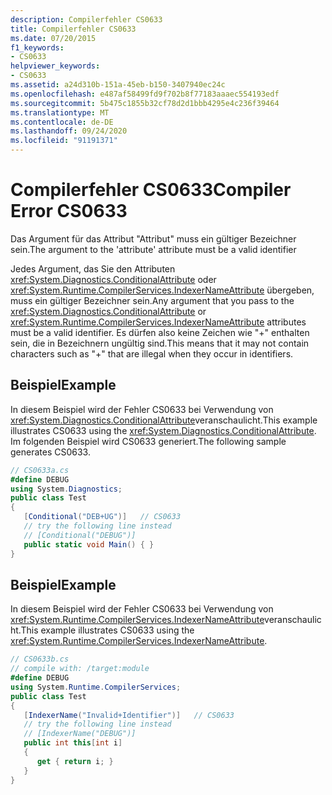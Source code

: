 ```yaml
---
description: Compilerfehler CS0633
title: Compilerfehler CS0633
ms.date: 07/20/2015
f1_keywords:
- CS0633
helpviewer_keywords:
- CS0633
ms.assetid: a24d310b-151a-45eb-b150-3407940ec24c
ms.openlocfilehash: e487af58499fd9f702b8f77183aaaec554193edf
ms.sourcegitcommit: 5b475c1855b32cf78d2d1bbb4295e4c236f39464
ms.translationtype: MT
ms.contentlocale: de-DE
ms.lasthandoff: 09/24/2020
ms.locfileid: "91191371"
---
```

# <a name="compiler-error-cs0633"></a><span data-ttu-id="01f25-103">Compilerfehler CS0633</span><span class="sxs-lookup"><span data-stu-id="01f25-103">Compiler Error CS0633</span></span>

<span data-ttu-id="01f25-104">Das Argument für das Attribut "Attribut" muss ein gültiger Bezeichner sein.</span><span class="sxs-lookup"><span data-stu-id="01f25-104">The argument to the 'attribute' attribute must be a valid identifier</span></span>  
  
 <span data-ttu-id="01f25-105">Jedes Argument, das Sie den Attributen <xref:System.Diagnostics.ConditionalAttribute> oder <xref:System.Runtime.CompilerServices.IndexerNameAttribute> übergeben, muss ein gültiger Bezeichner sein.</span><span class="sxs-lookup"><span data-stu-id="01f25-105">Any argument that you pass to the <xref:System.Diagnostics.ConditionalAttribute> or <xref:System.Runtime.CompilerServices.IndexerNameAttribute> attributes must be a valid identifier.</span></span> <span data-ttu-id="01f25-106">Es dürfen also keine Zeichen wie "+" enthalten sein, die in Bezeichnern ungültig sind.</span><span class="sxs-lookup"><span data-stu-id="01f25-106">This means that it may not contain characters such as "+" that are illegal when they occur in identifiers.</span></span>  
  
## <a name="example"></a><span data-ttu-id="01f25-107">Beispiel</span><span class="sxs-lookup"><span data-stu-id="01f25-107">Example</span></span>  

 <span data-ttu-id="01f25-108">In diesem Beispiel wird der Fehler CS0633 bei Verwendung von <xref:System.Diagnostics.ConditionalAttribute>veranschaulicht.</span><span class="sxs-lookup"><span data-stu-id="01f25-108">This example illustrates CS0633 using the <xref:System.Diagnostics.ConditionalAttribute>.</span></span> <span data-ttu-id="01f25-109">Im folgenden Beispiel wird CS0633 generiert.</span><span class="sxs-lookup"><span data-stu-id="01f25-109">The following sample generates CS0633.</span></span>  
  
```csharp  
// CS0633a.cs  
#define DEBUG  
using System.Diagnostics;  
public class Test  
{  
   [Conditional("DEB+UG")]   // CS0633  
   // try the following line instead  
   // [Conditional("DEBUG")]  
   public static void Main() { }  
}  
```  
  
## <a name="example"></a><span data-ttu-id="01f25-110">Beispiel</span><span class="sxs-lookup"><span data-stu-id="01f25-110">Example</span></span>  

 <span data-ttu-id="01f25-111">In diesem Beispiel wird der Fehler CS0633 bei Verwendung von <xref:System.Runtime.CompilerServices.IndexerNameAttribute>veranschaulicht.</span><span class="sxs-lookup"><span data-stu-id="01f25-111">This example illustrates CS0633 using the <xref:System.Runtime.CompilerServices.IndexerNameAttribute>.</span></span>  
  
```csharp  
// CS0633b.cs  
// compile with: /target:module  
#define DEBUG  
using System.Runtime.CompilerServices;  
public class Test  
{  
   [IndexerName("Invalid+Identifier")]   // CS0633  
   // try the following line instead  
   // [IndexerName("DEBUG")]  
   public int this[int i]
   {
      get { return i; }
   }  
}  
```

